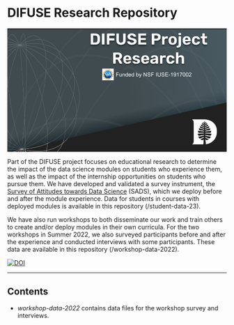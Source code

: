 # DIFUSE Research Repository

<img src="repository-assets/DIFUSE-research.png" alt="DIFUSE Project at Dartmouth College. Funded by NSF IUSE1917002" width="715" align="center" />

Part of the DIFUSE project focuses on educational research to determine the impact of the data science modules on students who experience them, as well as the impact of the internship opportunities on students who pursue them.  We have developed and validated a survey instrument, the <a href="https://github.com/difuse-dartmouth/Survey-of-Attitudes-towards-Data-Science">Survey of Attitudes towards Data Science</a> (SADS), which we deploy before and after the module experience.  Data for students in courses with deployed modules is available in this repository (/student-data-23).

We have also run workshops to both disseminate our work and train others to create and/or deploy modules in their own curricula.  For the two workshops in Summer 2022, we also surveyed participants before and after the experience and conducted interviews with some participants.  These data are available in this repository (/workshop-data-2022).

[![DOI](https://zenodo.org/badge/632463532.svg)](https://zenodo.org/badge/latestdoi/632463532)

---

## Contents
- _workshop-data-2022_ contains data files for the workshop survey and interviews.
